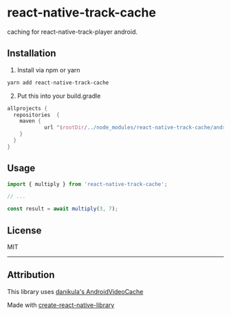 # react-native-track-cache

caching for react-native-track-player android.

## Installation

1. Install via npm or yarn
```sh
yarn add react-native-track-cache
```
2. Put this into your build.gradle
```gradle
allprojects {
  repositories  {
    maven {
            url "$rootDir/../node_modules/react-native-track-cache/android/libs"
    }
  }
}
```

## Usage

```js
import { multiply } from 'react-native-track-cache';

// ...

const result = await multiply(3, 7);
```

## License

MIT

---

## Attribution

This library uses [danikula's AndroidVideoCache](https://github.com/danikula/AndroidVideoCache)

Made with [create-react-native-library](https://github.com/callstack/react-native-builder-bob)
